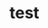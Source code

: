 # test

<script type="text/javascript">
    function compile(symbols) {
        var execute;
        var fn = 'execute = function(element, data){ ';
        fn += "var html = \'\';";
        $.each(symbols, function (i, p) {
            if (p.tagName != 'for') {

            } else {

            }
        });

        fn += 'return html;';
        fn += '}';
        eval(fn);

        return execute;
    }

    $.fn.extend({
        template: function (tpl, data) {
            var symbols = $(tpl);
            var me = this;
            var innerHtml = '';

            if (symbols.length) {
                var fn = compile(symbols);
                innerHtml = fn(me, data);
            }


            innerHtml = test(me, data);

            this.html(innerHtml);
        }
    });

    $('#container').template(
        '<h1>{name}</h1><tpl for=".rows"><a href="link">{text}</a></tpl>',
        { name: '测试', rows: [{ link: '#1', text: '链接1' }, { link: '#2', text: '链接2' }] });

    function test(element, data) {
        var html = '';
        html += '<h1>' + data.name + '</h1>';
        $.each(data.rows, function (i, n) {
            html += '<a href="' + n.link + '">' + n.text + '</a>';
        });

        return html;
    }

</script>
